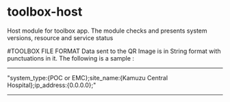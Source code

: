 # toolbox-host
Host module for toolbox app. The module checks and presents system versions, resource and service status

#TOOLBOX FILE FORMAT
Data sent to the QR Image is in String format with punctuations in it. The following is a sample :

*************************************************************************************************
"system_type:{POC or EMC};site_name:{Kamuzu Central Hospital};ip_address:{0.0.0.0};"

*************************************************************************************************
